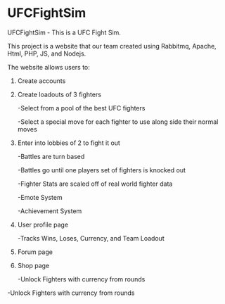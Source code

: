 # UFCFightSim
UFCFightSim - This is a UFC Fight Sim. 

This project is a website that our team created using Rabbitmq, Apache, Html, PHP, JS, and Nodejs. 

The website allows users to:

1. Create accounts 
 
2. Create loadouts of 3 fighters

    -Select from a pool of the best UFC fighters
    
    -Select a special move for each fighter to use along side their normal moves
    
3. Enter into lobbies of 2 to fight it out

    -Battles are turn based
    
    -Battles go until one players set of fighters is knocked out
    
    -Fighter Stats are scaled off of real world fighter data
    
    -Emote System
    
    -Achievement System
    
4. User profile page 

    -Tracks Wins, Loses, Currency, and Team Loadout
    
5. Forum page

6. Shop page 

    -Unlock Fighters with currency from rounds

-Unlock Fighters with currency from rounds
